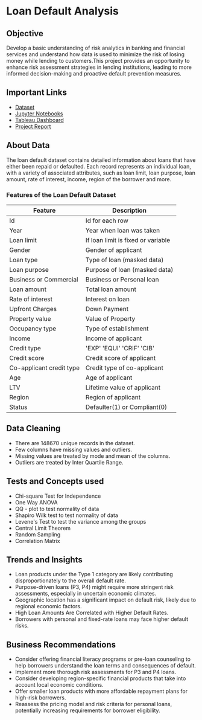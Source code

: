 # Loan Default Analysis
## Objective
Develop a basic understanding of risk analytics in banking and financial services and understand how data is used to minimize the risk of losing money while lending to customers.This project provides an opportunity to enhance risk assessment strategies in lending institutions, leading to more informed decision-making and proactive default prevention measures.
## Important Links
- [Dataset](https://drive.google.com/drive/folders/1cz3JUsfXDXPh2AM6FhEVQHvt5aZhveBU?usp=drive_link)
- [Jupyter Notebooks](https://github.com/shyammanikandan/Loan_Default_Analysis/tree/main/Notebooks)
- [Tableau Dashboard](https://public.tableau.com/app/profile/shyam8567/viz/LoanDefault_17283986543180/Dashboard1)
- [Project Report](https://docs.google.com/presentation/d/1SlWIkXRk8zmBntbrP0avMm_VsSE03N5b/edit?usp=sharing&ouid=112919458368926806580&rtpof=true&sd=true)
## About Data
The loan default dataset contains detailed information about loans that have either been repaid or defaulted. Each record represents an individual loan, with a variety of associated attributes, such as loan limit, loan purpose, loan amount, rate of interest, income, region of the borrower and more.

### Features of the Loan Default Dataset
| Feature                      | Description |
| -----------                  | ----------- |
| Id                           | Id for each row |
| Year                         | Year when loan was taken|
| Loan limit                   | If loan limit is fixed or variable|
| Gender                       | Gender of applicant|
| Loan type                    | Type of loan (masked data)|
| Loan purpose                 | Purpose of loan (masked data)|
| Business or Commercial       | Business or Personal loan|
| Loan amount                  | Total loan amount       |
| Rate of interest             | Interest on loan        |
| Upfront Charges              | Down Payment       |
| Property value               | Value of Property        |
| Occupancy type               | Type of establishment       |
| Income                       | Income of applicant              |
| Credit type                  | 'EXP' 'EQUI' 'CRIF' 'CIB'      |
| Credit score                 | Credit score of applicant        |
| Co-applicant credit type     | Credit type of co-applicant       |
| Age                          | Age of applicant        |
| LTV                          | Lifetime value of applicant       |
| Region                       | Region of applicant        |
| Status                       | Defaulter(1) or Compliant(0)        |

## Data Cleaning

- There are 148670 unique records in the dataset.
- Few columns have missing values and outliers.
- Missing values are treated by mode and mean of the columns.
- Outliers are treated by Inter Quartile Range.

## Tests and Concepts used

- Chi-square Test for Independence
- One Way ANOVA
- QQ - plot to test normality of data
- Shapiro Wilk test to test normality of data
- Levene's Test to test the variance among the groups
- Central Limit Theorem
- Random Sampling
- Correlation Matrix

## Trends and Insights

- Loan products under the Type 1 category are likely contributing disproportionately to the overall default rate.
- Purpose-driven loans (P3, P4) might require more stringent risk assessments, especially in uncertain economic climates.
- Geographic location has a significant impact on default risk, likely due to regional economic factors.
- High Loan Amounts Are Correlated with Higher Default Rates.
- Borrowers with personal and fixed-rate loans may face higher default risks.

## Business Recommendations

- Consider offering financial literacy programs or pre-loan counseling to help borrowers understand the loan terms and consequences of default.
- Implement more thorough risk assessments for P3 and P4 loans.
- Consider developing region-specific financial products that take into account local economic conditions.
- Offer smaller loan products with more affordable repayment plans for high-risk borrowers.
- Reassess the pricing model and risk criteria for personal loans, potentially increasing requirements for borrower eligibility.
